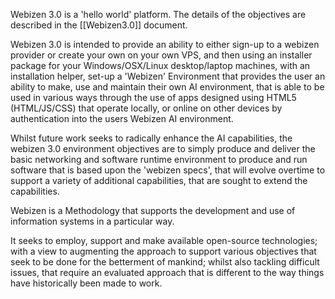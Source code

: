 Webizen 3.0 is a 'hello world' platform.  The details of the objectives are described in the [[Webizen3.0]] document. 

Webizen 3.0 is intended to provide an ability to either sign-up to a webizen provider or create your own on your own VPS, and then using an installer package for your Windows/OSX/Linux desktop/laptop machines, with an installation helper, set-up a 'Webizen' Environment that provides the user an ability to make, use and maintain their own AI environment, that is able to be used in various ways through the use of apps designed using HTML5 (HTML/JS/CSS) that operate locally, or online on other devices by authentication into the users Webizen AI environment.

Whilst future work seeks to radically enhance the AI capabilities, the webizen 3.0 environment objectives are to simply produce and deliver the basic networking and software runtime environment to produce and run software that is based upon the 'webizen specs', that will evolve overtime to support a variety of additional capabilities, that are sought to extend the capabilities.

Webizen is a Methodology that supports the development and use of information systems in a particular way.  

It seeks to employ, support and make available open-source technologies; with a view to augmenting the approach to support various objectives that seek to be done for the betterment of mankind; whilst also tackling difficult issues, that require an evaluated approach that is different to the way things have historically been made to work. 

